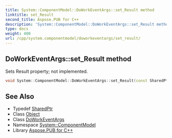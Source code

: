 ```yaml
---
title: System::ComponentModel::DoWorkEventArgs::set_Result method
linktitle: set_Result
second_title: Aspose.PUB for C++
description: 'System::ComponentModel::DoWorkEventArgs::set_Result method. Sets Result property; not implemented in C++.'
type: docs
weight: 400
url: /cpp/system.componentmodel/doworkeventargs/set_result/
---
```

## DoWorkEventArgs::set_Result method


Sets Result property; not implemented.

```cpp
void System::ComponentModel::DoWorkEventArgs::set_Result(const SharedPtr<System::Object> &)
```

## See Also

* Typedef [SharedPtr](../../../system/sharedptr/)
* Class [Object](../../../system/object/)
* Class [DoWorkEventArgs](../)
* Namespace [System::ComponentModel](../../)
* Library [Aspose.PUB for C++](../../../)

